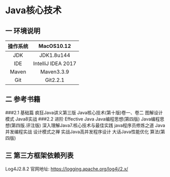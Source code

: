 # Java核心技术

## 一 环境说明

| 操作系统 | MacOS10.12 |
| :-: | :-: |
| JDK | JDK1.8u144 |
| IDE | IntelliJ IDEA 2017 |
| Maven | Maven3.3.9 |
| Git | Git2.2.1 |

## 二 参考书籍

###2.1 基础篇
疯狂Java讲义第三版
Java核心技术(第十版)卷一、卷二
图解设计模式
Java8实战
###2.2 进阶
Effective Java
Java编程思想(第四版)
Java编程思想(第四版.评注版)
深入理解Java7.核心技术与最佳实践
java程序员修炼之道
Java并发编程实战
设计模式之禅
实战Java高并发程序设计
大话Java性能优化
算法(第四版)

## 三 第三方框架依赖列表
Log4J2.8.2 官网地址: https://logging.apache.org/log4j/2.x/



